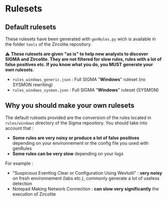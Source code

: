 # Rulesets

## Default rulesets

These rulesets have been generated with `genRules.py` wich is available in the folder `tools` of the Zircolite repository.

:warning: **These rulesets are given "as is" to help new analysts to discover SIGMA and Zircolite. They are not filtered for slow rules, rules with a lot of false positives etc. If you know what you do, you MUST generate your own rulesets.**

- `rules_windows_generic.json` : Full SIGMA "**Windows**" ruleset (no SYSMON rewriting)
- `rules_windows_sysmon.json` : Full SIGMA "**Windows**" ruleset (SYSMON)

## Why you should make your own rulesets

The default rulesets provided are the conversion of the rules located in `rules/windows` directory of the Sigma repository. You should take into account that : 

- **Some rules are very noisy or produce a lot of false positives** depending on your environnement or the config file you used with genRules
- **Some rules can be very slow** depending on your logs

For example : 

-  "Suspicious Eventlog Clear or Configuration Using Wevtutil" : **very noisy** on fresh environnement (labs etc.), commonly generate a lot of useless detection
-  Notepad Making Network Connection : **can slow very significantly** the execution of Zircolite
